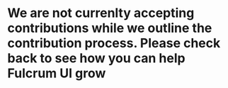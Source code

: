 # We are not currenlty accepting contributions while we outline the contribution process. Please check back to see how you can help **Fulcrum UI** grow

<!-- # If you would like to contribute to FulcrumCSS please see the rules for contributing below

## Branching
When starting a new task, always branch off of the latest version of the **develop** branch!

### Branch Prefixes
In an effort to keep the repo clean and easily navigable the following branch prefixes will be accepted. All other branch names will be removed.

(branch prefixes should be all lowercase)

- `feature/`: Feature should be used when you are adding **new** funcitonality
- `bug/`: Bug should be used when addressing bug fixes. Bug branches should not contain new functionality
- `maint/`: Maintenance branches are used for code cleanup. If you notice a way that something can be written better feel free to submmit a PR with your change.

---

### Branch Names
Under the same general idea of keeping the repo clean and navigable the name of the bracnch that follows the prefix should follow these rules:

(Branch names should be PascalCase _only_)

- **Be descriptive but concise**: Correlate the branch name with what you are working on.
- If you have previously used that branch name, or know that you will have continued work on that bug/feature/maint and would like to keep the branch name you can suffix your branch name with an underscore, the date, and an index number
  - for example: `feature/ExtraSpacingOptions_2019062801`
  - the format is `<prefix>/<BranchName>_YYYYMMddii`
  
---
  
## Check the issues
Prior to contribution, please check the issues to see if your fix/new feature/maintenance already has been created as an issue or is being addressed. If one does exist and has not been assigned to anyone yet, and you would like to work on it, asign it to yourself and start working on it.

If there has not been an issue created for that yet, please create one so if things need to be discussed it can all happen under that issue. Be sure to add the appropriate tags, and if you plan on starting work on that issue, assign it to yourself.

Be descriptive and add any supporting materials needed with the issue.

---

## Be sure to commit clean and well formatted code
Run `npm run lint:fix` to check your code for best practice/formatting errors. If it is unable to completely lint-fix your code you will need to fix any outstanding errors.

---

## Submitting PRs
Once you have completed any work that you would like to be added to the next release of FulcrumCSS, you can submit a PR for that feature/bug/maint, to the develop branch. Be sure to reference the issue that you are addressing in your PR.

Give as much information as needed about what was added/changed for this PR.

If your PR is declined there will be a reason why added to the discussion portion of the PR.

If accepted, your changes will be merged into develop, issue closed, and will be included in the next release of FulcrumCSS. -->

